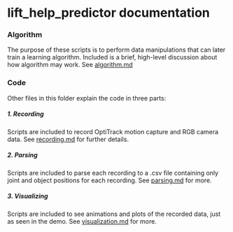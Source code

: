 # lift_help_predictor documentation
### Algorithm  
The purpose of these scripts is to perform data manipulations that can later train a learning algorithm. Included is a brief, high-level discussion about how algorithm may work. See [algorithm.md](./algorithm.md)

### Code 
Other files in this folder explain the code in three parts: 

##### 1. Recording
Scripts are included to record OptiTrack motion capture and RGB camera data. See [recording.md](./recording.md) for further details.   

##### 2. Parsing 
Scripts are included to parse each recording to a .csv file containing only joint and object positions for each recording. See [parsing.md](./parsing.md) for more. 

##### 3. Visualizing 
 Scripts are included to see animations and plots of the recorded data, just as seen in the demo. See [visualization.md](./visualization.md) for more. 


